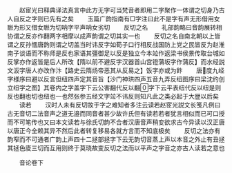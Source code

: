 <!-- { "loadSidebar": true } -->
　　赵宧光曰释典译法真言中此方无字可当梵音者即用二字聚作一体谓之切身乃古人自反之字则已先有之矣
　　玉篇广韵指南有□字注曰此不是字有声无形借用女聮为形又借女聮为切呐字平声呐女劣切
　　反切之名
　　礼部韵略曰音韵展转相协谓之反亦作翻两字相摩以成声韵谓之切其实一也
　　反切之名自南北朝以上皆谓之反孙愐唐韵则谓之切盖当时讳反字如荀子口行相反战国防上党之民皆反为赵淮南子谈语而不称师是反也家语其彊御足以反是独立今本竝作返梁书侯景传取台城如反掌亦作返皆是后人所改【隋以前不避反字汉器首山宫镫蒲坂字作蒲反】而水经説文汳字唐人亦改作汴【路史云隋炀帝恶其从反易之】饭字亦或为飰
　　唐度九经字様序曰避以反言但纽四声定其音旨【沙门神珙四声五音九弄反纽图序曰梁沈约创立纽字之图】其卷内之字盖字下云公害翻代反以翻字下云平表纽代反以纽是则反也翻也切也纽也一也然张参五经文字竝不讳反则知凡此之类必起于大歴以后矣
　　读若
　　汉时人未有反切故于字之难知者多注云读若赵宧光説文长笺凡例曰古无音切二法音声之道无邉而同音者甚少故许氏但有读若若者犹言相似而已可口授而不可笔传也又曰本文读若与徐氏切韵不合者汉唐音声稍变欲求古今异读以汉正唐以唐正今全赖其异不然后此者转复移易各就方言而不知底极矣
　　反切之法亦有韵窄而不可通者广韵上声四十二拯部拯字下云无韵切音蒸上声以本音之外止有丑拯其拯色庱三切而互用则终于莫晓故变反切之法而以平声之字音之亦古人读若之意也











　　音论卷下
